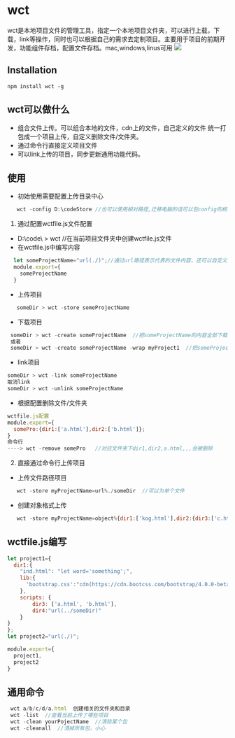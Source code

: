 #   wct   #

wct是本地项目文件的管理工具，指定一个本地项目文件夹，可以进行上载，下载，link等操作，同时也可以根据自己的需求去定制项目。主要用于项目的前期开发，功能组件存档，配置文件存档。mac,windows,linus可用
![](https://img.shields.io/npm/v/wct.svg?style=flat)

## Installation
```base
npm install wct -g
```

## wct可以做什么
* 组合文件上传。可以组合本地的文件，cdn上的文件，自己定义的文件 统一打包成一个项目上传，自定义删除文件/文件夹。
* 通过命令行直接定义项目文件
* 可以link上传的项目，同步更新通用功能代码。

## 使用
* 初始使用需要配置上传目录中心
```js
   wct -config D:\codeStore //也可以使用相对路径,迁移电脑的话可以包config的核心文件夹上传到git
```

1. 通过配置wctfile.js文件配置
* D:\code\ > wct  //在当前项目文件夹中创建wctfile.js文件
* 在wctfile.js中编写内容
```js
  let someProjectName="url(./)";//通过url路径表示代表的文件内容，还可以自定义文件与文件内容等等，后面有wctfile.js配置说明
  module.export={
    someProjectName
  }
```

* 上传项目
```js
   someDir > wct -store someProjectName
```

* 下载项目
 ```js
  someDir > wct -create someProjectName  //把someProjectName的内容全部下载到当前文件夹
  或者
  someDir > wct -create someProjectName -wrap myProject1  //把someProjectName打包成myProject文件夹下并下载
 ```

 * link项目
 ```js
 someDir > wct -link someProjectName
 取消link
 someDir > wct -unlink someProjectName
```

* 根据配置删除文件/文件夹
```js
wctfile.js配置  
module.export={
  somePro:{dir1:['a.html'],dir2:['b.html']};
}
命令行
----> wct -remove somePro   //对应文件夹下dir1,dir2,a.html,,,会被删除
```



2. 直接通过命令行上传项目

* 上传文件路径项目
```js
   wct -store myProjectName=url%./someDir  //可以为单个文件
```
* 创建对象格式上传
```js
   wct -store myProjectName=object%{dir1:['kog.html'],dir2:{dir3:['c.html']}}//不能用",只能用单引号'

```

## wctfile.js编写
```js
let project1={
  dir1:{
    "ind.html": "let word='something';",
    lib:{
      'bootstrap.css':"cdn(https://cdn.bootcss.com/bootstrap/4.0.0-beta.2/css/bootstrap.min.css)"//加载cdn上的文件
    },
    scripts: {
        dir3: ['a.html', 'b.html'],
        dir4:"url(../someDir)"
    }
}
};
let project2="url(./)";

module.export={
  project1,
  project2
}
```

## 通用命令
```js
 wct a/b/c/d/a.html  创建相关的文件夹和目录
 wct -list  //查看当前上传了哪些项目
 wct -clean yourPojectName  //清除某个包
 wct -cleanall  //清掉所有包，小心
```
